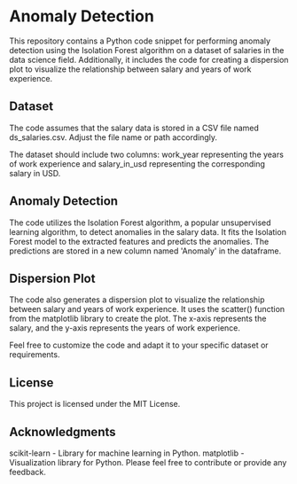 # Anomaly Detection
This repository contains a Python code snippet for performing anomaly detection using the Isolation Forest algorithm on a dataset of salaries in the data science field. Additionally, it includes the code for creating a dispersion plot to visualize the relationship between salary and years of work experience.

## Dataset
The code assumes that the salary data is stored in a CSV file named ds_salaries.csv. Adjust the file name or path accordingly.

The dataset should include two columns: work_year representing the years of work experience and salary_in_usd representing the corresponding salary in USD.

## Anomaly Detection
The code utilizes the Isolation Forest algorithm, a popular unsupervised learning algorithm, to detect anomalies in the salary data. It fits the Isolation Forest model to the extracted features and predicts the anomalies. The predictions are stored in a new column named 'Anomaly' in the dataframe.

## Dispersion Plot
The code also generates a dispersion plot to visualize the relationship between salary and years of work experience. It uses the scatter() function from the matplotlib library to create the plot. The x-axis represents the salary, and the y-axis represents the years of work experience.

Feel free to customize the code and adapt it to your specific dataset or requirements.

## License
This project is licensed under the MIT License.

## Acknowledgments
scikit-learn - Library for machine learning in Python.
matplotlib - Visualization library for Python.
Please feel free to contribute or provide any feedback.
